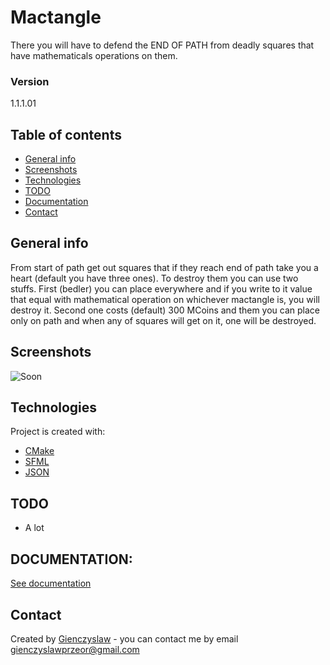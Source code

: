 # Mactangle
There you will have to defend the END OF PATH from deadly squares that have mathematicals operations on them.

### Version
1.1.1.01

## Table of contents
* [General info](#general-info)
* [Screenshots](#screenshots)
* [Technologies](#technologies)
* [TODO](#todo)
* [Documentation](#documentation)
* [Contact](#contact)

## General info
From start of path get out squares that if they reach end of path take you a heart (default you have three ones). To destroy them you can use two stuffs. First (bedler) you can place everywhere and if you write to it value that equal with mathematical operation on whichever mactangle is, you will destroy it. Second one costs (default) 300 MCoins and them you can place only on path and when any of squares will get on it, one will be destroyed.   

## Screenshots
![Soon]()

## Technologies
Project is created with:
* [CMake](https://cmake.org/)
* [SFML](https://www.sfml-dev.org/)
* [JSON](https://github.com/nlohmann/json/)
	
## TODO
* A lot 

## DOCUMENTATION:
[See documentation](rc/documentation/Documentation.md)

## Contact
Created by [Gienczyslaw](https://github.com/Gienczyslaw) - you can contact me by email gienczyslawprzeor@gmail.com